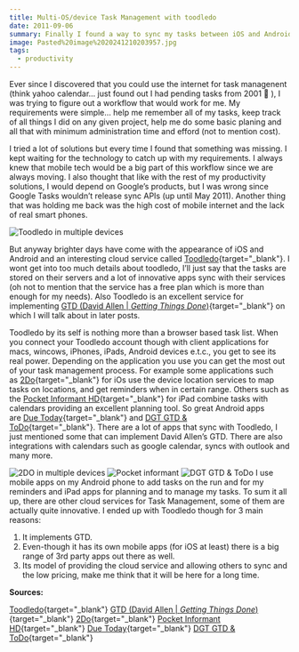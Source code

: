 ```yaml
---
title: Multi-OS/device Task Management with toodledo
date: 2011-09-06
summary: Finally I found a way to sync my tasks between iOS and Android
image: Pasted%20image%2020241210203957.jpg
tags:
  - productivity
---
```

Ever since I discovered that you could use the internet for task managenent (think yahoo calendar… just found out I had pending tasks from 2001 🙂 ), I was trying to figure out a workflow that would work for me. My requirements were simple… help me remember all of my tasks, keep track of all things I did on any given project, help me do some basic planing and all that with minimum administration time and efford (not to mention cost).

I tried a lot of solutions but every time I found that something was missing. I kept waiting for the technology to catch up with my requirements. I always knew that mobile tech would be a big part of this workflow since we are always moving. I also thought that like with the rest of my productivity solutions, I would depend on Google’s products, but I was wrong since Google Tasks wouldn’t release sync APIs (up until May 2011). Another thing that was holding me back was the high cost of mobile internet and the lack of real smart phones.

![Toodledo in multiple devices](../../img/Pasted%20image%2020241210204026.png)


But anyway brighter days have come with the appearance of iOS and Android and an interesting cloud service called [Toodledo](http://www.toodledo.com/){target="_blank"}. I wont get into too much details about toodledo, I’ll just say that the tasks are stored on their servers and a lot of innovative apps sync with their services (oh not to mention that the service has a free plan which is more than enough for my needs). Also Toodledo is an excellent service for implementing [GTD (David Allen | _Getting Things Done_)](http://www.davidco.com/){target="_blank"} on which I will talk about in later posts.

Toodledo by its self is nothing more than a browser based task list. When you connect your Toodledo account though with client applications for macs, wincows, iPhones, iPads, Android devices e.t.c., you get to see its real power. Depending on the application you use you can get the most out of your task management process. For example some applications such as [2Do](http://www.2doapp.com/){target="_blank"} for iOs use the device location services to map tasks on locations, and get reminders when in certain range. Others such as the [Pocket Informant HD](http://www.pocketinformant.com/products_info.php?p_id=pocketinformant_ipad){target="_blank"} for iPad combine tasks with calendars providing an excellent planning tool. So great Android apps are [Due Today](http://www.lakeridgesoftware.com/products/android/DueToday/){target="_blank"} and [DGT GTD & ToDo](https://market.android.com/details?id=com.dg.gtd.android.lite&hl=en){target="_blank"}. There are a lot of apps that sync with Toodledo, I just mentioned some that can implement David Allen’s GTD. There are also integrations with calendars such as google calendar, syncs with outlook and many more.

![2DO in multiple devices](../../img/Pasted%20image%2020241210204130.png)
![Pocket informant](../../img/Pasted%20image%2020241210204204.png)
![DGT GTD & ToDo](../../img/Pasted%20image%2020241210204234.png)
I use mobile apps on my Android phone to add tasks on the run and for my reminders and iPad apps for planning and to manage my tasks. To sum it all up, there are other cloud services for Task Management, some of them are actually quite innovative. I ended up with Toodledo though for 3 main reasons:
1. It implements GTD.
2. Even-though it has its own mobile apps (for iOS at least) there is a big range of 3rd party apps out there as well.
3. Its model of providing the cloud service and allowing others to sync and the low pricing, make me think that it will be here for a long time.

**Sources:**

[Toodledo](http://www.toodledo.com/){target="_blank"}
[GTD (David Allen | _Getting Things Done_)](http://www.davidco.com/){target="_blank"}
[2Do](http://www.2doapp.com/){target="_blank"}
[Pocket Informant HD](http://www.pocketinformant.com/products_info.php?p_id=pocketinformant_ipad){target="_blank"}
[Due Today](http://www.lakeridgesoftware.com/products/android/DueToday/){target="_blank"}
[DGT GTD & ToDo](https://market.android.com/details?id=com.dg.gtd.android.lite&hl=en){target="_blank"}